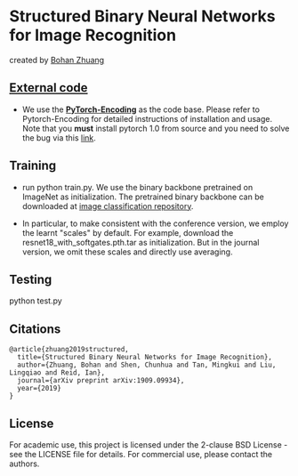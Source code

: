 # Structured Binary Neural Networks for Image Recognition

created by [Bohan Zhuang](https://sites.google.com/view/bohanzhuang)

## [External code](http://hangzh.com/PyTorch-Encoding/)

- We use the [**PyTorch-Encoding**](http://hangzh.com/PyTorch-Encoding/) as the code base. Please refer to Pytorch-Encoding for detailed instructions of installation and usage. Note that you **must** install pytorch 1.0 from source and you need to solve the bug via this [link](https://github.com/huanghoujing/PyTorch-Encoding/blob/master/Fix_Bugs_of_Pytorch_Encoding.md). 


## Training 

- run python train.py. We use the binary backbone pretrained on ImageNet as initialization. The pretrained binary backbone can be downloaded at [image classification repository](https://github.com/zhuangbohan/Group-Net-image-classification).


- In particular, to make consistent with the conference version, we employ the learnt "scales" by default. For example, download the resnet18_with_softgates.pth.tar as initialization. But in the journal version, we omit these scales and directly use averaging.


## Testing
python test.py

## Citations

```
@article{zhuang2019structured,
  title={Structured Binary Neural Networks for Image Recognition},
  author={Zhuang, Bohan and Shen, Chunhua and Tan, Mingkui and Liu, Lingqiao and Reid, Ian},
  journal={arXiv preprint arXiv:1909.09934},
  year={2019}
}

```

## License

For academic use, this project is licensed under the 2-clause BSD License - see the LICENSE file for details. For commercial use, please contact the authors. 
